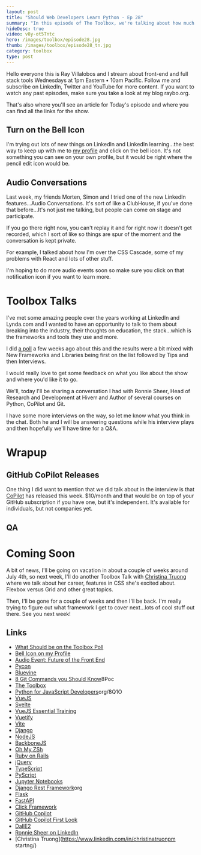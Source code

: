 ```yaml
---
layout: post
title: "Should Web Developers Learn Python - Ep 28"
summary: "In this episode of The Toolbox, we're talking about how much Python...Web Developers should know. I'm trying out a new interview series I'm calling Toolbox Talks with Ronnie Sheer, who is in the Chat ready to answer your questions about Python, breaking into the industry and all of the full stack tools he uses. The pace of the web is relentless and that's why you need...the Toolbox."
hideDesc: true
video: v8y-ot5Tntc
hero: /images/toolbox/episode28.jpg
thumb: /images/toolbox/episode28_tn.jpg 
category: toolbox
type: post
---
```


Hello everyone this is Ray Villalobos and I stream about front-end and full stack tools Wednesdays at 1pm Eastern • 10am Pacific. Follow me and subscribe on LinkedIn, Twitter and YouTube for more content. If you want to watch any past episodes, make sure you take a look at my blog raybo.org.

That's also where you'll see an article for Today's episode and where you can find all the links for the show.

## Turn on the Bell Icon
I'm trying out lots of new things on LinkedIn and LinkedIn learning...the best way to keep up with me to [my profile](https://www.linkedin.com/in/planetoftheweb/) and click on the bell icon. It's not something you can see on your own profile, but it would be right where the pencil edit icon would be.

## Audio Conversations
Last week, my friends Morten, Simon and I tried one of the new LinkedIn features...Audio Conversations. It's sort of like a ClubHouse, if you've done that before...It's not just me talking, but people can come on stage and participate.


If you go there right now, you can't replay it and for right now it doesn't get recorded, which I sort of like so things are spur of the moment and the conversation is kept private. 

For example, I talked about how I'm over the CSS Cascade, some of my problems with React and lots of other stuff. 

I'm hoping to do more audio events soon so make sure you click on that notification icon if you want to learn more.


# Toolbox Talks

I've met some amazing people over the years working at LinkedIn and Lynda.com and I wanted to have an opportunity to talk to them about breaking into the industry, their thoughts on education, the stack...which is the frameworks and tools they use and more.

I did [a poll](https://www.linkedin.com/posts/planetoftheweb_webdeveloper-webdesign-html-ugcPost-6940641539337416704-z12u) a few weeks ago about this and the results were a bit mixed with New Frameworks and Libraries being first on the list followed by Tips and then Interviews. 

I would really love to get some feedback on what you like about the show and where you'd like it to go.

We'll, today I'll be sharing a conversation I had with Ronnie Sheer, Head of Research and Development at Hiverr and Author of several courses on Python, CoPilot and Git.

I have some more interviews on the way, so let me know what you think in the chat. Both he and I will be answering questions while his interview plays and then hopefully we'll have time for a Q&A.


# Wrapup
## GitHub CoPilot Releases
One thing I did want to mention that we did talk about in the interview is that [CoPilot](https://github.com/features/copilot/) has released this week. $10/month and that would be on top of your GitHub subscription if you have one, but it's independent. It's available for individuals, but not companies yet.

## QA

# Coming Soon
A bit of news, I'll be going on vacation in about a couple of weeks around July 4th, so next week, I'll do another Toolbox Talk with [Christina Truong](https://www.linkedin.com/in/christinatruong/) where we talk about her career, features in CSS she's excited about. Flexbox versus Grid and other great topics.

Then, I'll be gone for a couple of weeks and then I'll be back. I'm really trying to figure out what framework I get to cover next...lots of cool stuff out there. See you next week!



## Links

- [What Should be on the Toolbox Poll](https://www.linkedin.com/posts/planetoftheweb_webdeveloper-webdesign-html-ugcPost-6940641539337416704-z12u)
- [Bell Icon on my Profile](https://www.linkedin.com/in/planetoftheweb/)
- [Audio Event: Future of the Front End](https://www.linkedin.com/events/thefutureofthefrontend-aconvers6942251988923355136/comments/)
- [Pycon](https://pycon.org)
- [Bluevine](https://bluevine.com)
- [8 Git Commands you Should Know](https://go.raybo.org/)8Poc
- [The Toolbox](https://go.raybo.org/8Q1K)
- [Python for JavaScript Developers](https://go.raybo.)org/8Q1O
- [VueJS](https://go.raybo.org/8Q24)
- [Svelte](https://svelte.dev)
- [VueJS Essential Training](https://go.raybo.org/8Q1s)
- [Vuetify](https://vuetifyjs.com)
- [Vite](https://vitejs.dev)
- [Django](https://djangoproject.com)
- [NodeJS](https://nodejs.org)
- [BackboneJS](https://backbonejs.org)
- [Oh My ZSh](https://ohmyz.sh)
- [Ruby on Rails](https://rubyonrails.org)
- [jQuery](https://jquery.com)
- [TypeScript](https://typescriptlang.org)
- [PyScript](https://pyscript.net)
- [Jupyter Notebooks](https://jupyter.org)
- [Django Rest Framework](https://django-rest-framework.)org
- [Flask](https://flask.palletsprojects.com)
- [FastAPI](fastapi.tiangolo.com)
- [Click Framework](click.palletsprojects.com)
- [GitHub Copilot](copilot.github.com)
- [GitHub Copilot First Look](https://go.raybo.org/8Qfl)
- [DallE2](https://openai.com)
- [Ronnie Sheer on LinkedIn](go.raybo.org/8QoO)
- [Christina Truong](https://www.linkedin.com/in/christinatruonpm startng/)
